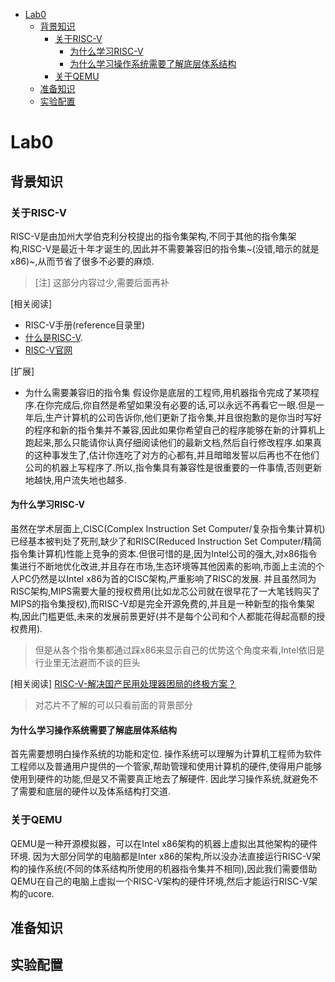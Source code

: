 <!-- TOC -->

- [Lab0](#lab0)
    - [背景知识](#背景知识)
        - [关于RISC-V](#关于risc-v)
            - [为什么学习RISC-V](#为什么学习risc-v)
            - [为什么学习操作系统需要了解底层体系结构](#为什么学习操作系统需要了解底层体系结构)
        - [关于QEMU](#关于qemu)
    - [准备知识](#准备知识)
    - [实验配置](#实验配置)

<!-- /TOC -->

# Lab0

## 背景知识

### 关于RISC-V

RISC-V是由加州大学伯克利分校提出的指令集架构,不同于其他的指令集架构,RISC-V是最近十年才诞生的,因此并不需要兼容旧的指令集~(没错,暗示的就是x86)~,从而节省了很多不必要的麻烦.
>[注] 这部分内容过少,需要后面再补

[相关阅读]

+ RISC-V手册(reference目录里)
+ [什么是RISC-V](https://zhuanlan.zhihu.com/p/49176102).
+ [RISC-V官网](https://riscv.org/)

[扩展]

+ 为什么需要兼容旧的指令集
假设你是底层的工程师,用机器指令完成了某项程序.在你完成后,你自然是希望如果没有必要的话,可以永远不再看它一眼.但是一年后,生产计算机的公司告诉你,他们更新了指令集,并且很抱歉的是你当时写好的程序和新的指令集并不兼容,因此如果你希望自己的程序能够在新的计算机上跑起来,那么只能请你认真仔细阅读他们的最新文档,然后自行修改程序.如果真的这种事发生了,估计你连吃了对方的心都有,并且暗暗发誓以后再也不在他们公司的机器上写程序了.所以,指令集具有兼容性是很重要的一件事情,否则更新地越快,用户流失地也越多.

#### 为什么学习RISC-V

虽然在学术层面上,CISC(Complex Instruction Set Computer/复杂指令集计算机)已经基本被判处了死刑,缺少了和RISC(Reduced Instruction Set Computer/精简指令集计算机)性能上竞争的资本.但很可惜的是,因为Intel公司的强大,对x86指令集进行不断地优化改进,并且存在市场,生态环境等其他因素的影响,市面上主流的个人PC仍然是以Intel x86为首的CISC架构,严重影响了RISC的发展.
并且虽然同为RISC架构,MIPS需要大量的授权费用(比如龙芯公司就在很早花了一大笔钱购买了MIPS的指令集授权),而RISC-V却是完全开源免费的,并且是一种新型的指令集架构,因此门槛更低,未来的发展前景更好(并不是每个公司和个人都能花得起高额的授权费用).

>但是从各个指令集都通过踩x86来显示自己的优势这个角度来看,Intel依旧是行业里无法避而不谈的巨头

[相关阅读] [RISC-V-解决国产民用处理器困局的终极方案？](http://blog.sina.com.cn/s/blog_67967d770102wv2s.html)
>对芯片不了解的可以只看前面的背景部分

#### 为什么学习操作系统需要了解底层体系结构

首先需要想明白操作系统的功能和定位.
操作系统可以理解为计算机工程师为软件工程师以及普通用户提供的一个管家,帮助管理和使用计算机的硬件,使得用户能够使用到硬件的功能,但是又不需要真正地去了解硬件.
因此学习操作系统,就避免不了需要和底层的硬件以及体系结构打交道.

### 关于QEMU

QEMU是一种开源模拟器，可以在Intel x86架构的机器上虚拟出其他架构的硬件环境.
因为大部分同学的电脑都是Inter x86的架构,所以没办法直接运行RISC-V架构的操作系统(不同的体系结构所使用的机器指令集并不相同),因此我们需要借助QEMU在自己的电脑上虚拟一个RISC-V架构的硬件环境,然后才能运行RISC-V架构的ucore.

## 准备知识

## 实验配置
